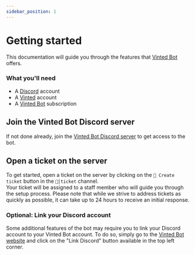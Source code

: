 ```yaml
---
sidebar_position: 1
---
```


# Getting started

This documentation will guide you through the features that [Vinted Bot](https://vintedbot.com) offers.

### What you'll need

- A [Discord](https://discord.com/) account
- A [Vinted](https://www.vinted.fr/) account
- A [Vinted Bot](https://vintedbot.com/pricing) subscription

## Join the Vinted Bot Discord server

If not done already, join the [Vinted Bot Discord server](https://discord.gg/W6MRNaXwQ8) to get access to the bot.

## Open a ticket on the server

To get started, open a ticket on the server by clicking on the `📩 Create ticket` button in the `📩│ticket` channel.  
Your ticket will be assigned to a staff member who will guide you through the setup process. Please note that while we strive to address tickets as quickly as possible, it can take up to 24 hours to receive an initial response.

### Optional: Link your Discord account

Some additional features of the bot may require you to link your Discord account to your Vinted Bot account. To do so, simply go to the [Vinted Bot website](https://vintedbot.com) and click on the "Link Discord" button available in the top left corner.
